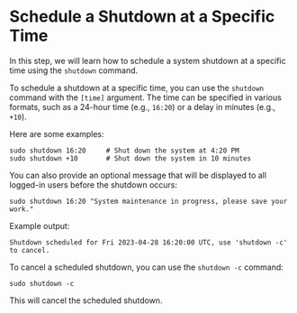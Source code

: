 # Schedule a Shutdown at a Specific Time

In this step, we will learn how to schedule a system shutdown at a specific time using the `shutdown` command.

To schedule a shutdown at a specific time, you can use the `shutdown` command with the `[time]` argument. The time can be specified in various formats, such as a 24-hour time (e.g., `16:20`) or a delay in minutes (e.g., `+10`).

Here are some examples:

```
sudo shutdown 16:20     # Shut down the system at 4:20 PM
sudo shutdown +10       # Shut down the system in 10 minutes
```

You can also provide an optional message that will be displayed to all logged-in users before the shutdown occurs:

```
sudo shutdown 16:20 "System maintenance in progress, please save your work."
```

Example output:

```
Shutdown scheduled for Fri 2023-04-28 16:20:00 UTC, use 'shutdown -c' to cancel.
```

To cancel a scheduled shutdown, you can use the `shutdown -c` command:

```
sudo shutdown -c
```

This will cancel the scheduled shutdown.

